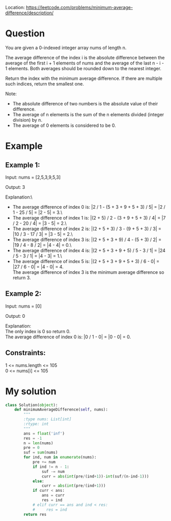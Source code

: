 Location: https://leetcode.com/problems/minimum-average-difference/description/
# Question
You are given a 0-indexed integer array nums of length n.

The average difference of the index i is the absolute difference between the average of the first i + 1 elements of nums and the average of the last n - i - 1 elements. Both averages should be rounded down to the nearest integer.

Return the index with the minimum average difference. If there are multiple such indices, return the smallest one.

Note:

- The absolute difference of two numbers is the absolute value of their difference.
- The average of n elements is the sum of the n elements divided (integer division) by n.
- The average of 0 elements is considered to be 0.
# Example

## Example 1:

Input: nums = [2,5,3,9,5,3]

Output: 3

Explanation:\
- The average difference of index 0 is: |2 / 1 - (5 + 3 + 9 + 5 + 3) / 5| = |2 / 1 - 25 / 5| = |2 - 5| = 3.\
- The average difference of index 1 is: |(2 + 5) / 2 - (3 + 9 + 5 + 3) / 4| = |7 / 2 - 20 / 4| = |3 - 5| = 2.\
- The average difference of index 2 is: |(2 + 5 + 3) / 3 - (9 + 5 + 3) / 3| = |10 / 3 - 17 / 3| = |3 - 5| = 2.\
- The average difference of index 3 is: |(2 + 5 + 3 + 9) / 4 - (5 + 3) / 2| = |19 / 4 - 8 / 2| = |4 - 4| = 0.\
- The average difference of index 4 is: |(2 + 5 + 3 + 9 + 5) / 5 - 3 / 1| = |24 / 5 - 3 / 1| = |4 - 3| = 1.\
- The average difference of index 5 is: |(2 + 5 + 3 + 9 + 5 + 3) / 6 - 0| = |27 / 6 - 0| = |4 - 0| = 4.\
The average difference of index 3 is the minimum average difference so return 3.

## Example 2:

Input: nums = [0]

Output: 0

Explanation:\
The only index is 0 so return 0.\
The average difference of index 0 is: |0 / 1 - 0| = |0 - 0| = 0.

## Constraints:

1 <= nums.length <= 105\
0 <= nums[i] <= 105
 

# My solution 
```python
class Solution(object):
    def minimumAverageDifference(self, nums):
        """
        :type nums: List[int]
        :rtype: int
        """
        ans = float('inf')
        res = -1
        n = len(nums)
        pre = 0
        suf = sum(nums)
        for ind, num in enumerate(nums):
            pre += num
            if ind != n - 1:
                suf -= num 
                curr = abs(int(pre/(ind+1))-int(suf/(n-ind-1)))
            else:
                curr = abs(int(pre/(ind+1)))
            if curr < ans:
                ans = curr
                res = ind
            # elif curr == ans and ind < res:
            #     res = ind
        return res
        
```
